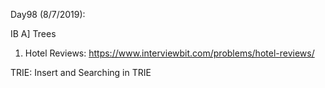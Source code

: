 Day98 (8/7/2019): 

IB
A] Trees
1. Hotel Reviews: https://www.interviewbit.com/problems/hotel-reviews/

TRIE: Insert and Searching in TRIE

